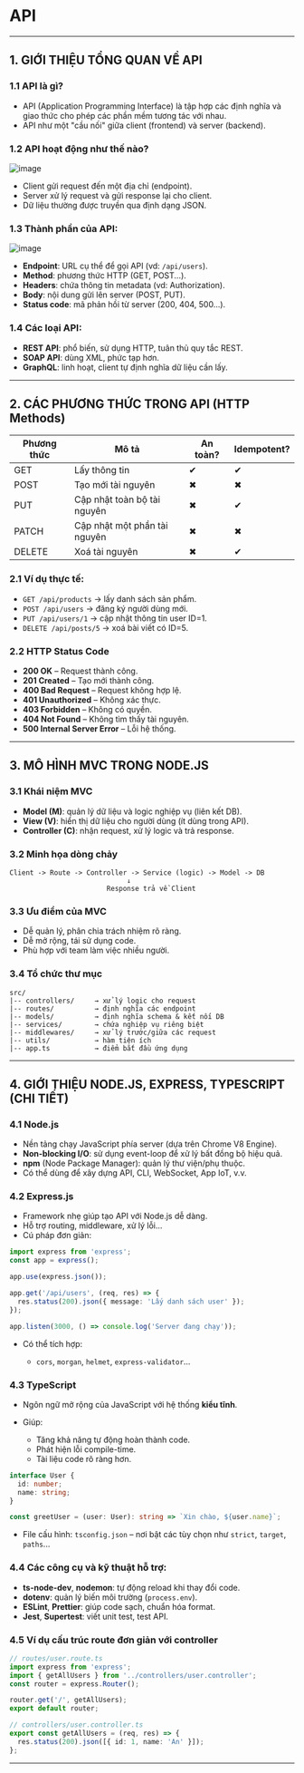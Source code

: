 # API

---

## 1. GIỚI THIỆU TỔNG QUAN VỀ API

### 1.1 API là gì?

* API (Application Programming Interface) là tập hợp các định nghĩa và giao thức cho phép các phần mềm tương tác với nhau.
* API như một "cầu nối" giữa client (frontend) và server (backend).

### 1.2 API hoạt động như thế nào?

![image](https://github.com/user-attachments/assets/5e1eb91e-2583-43f6-91be-b4f18e9b782f)
* Client gửi request đến một địa chỉ (endpoint).
* Server xử lý request và gửi response lại cho client.
* Dữ liệu thường được truyền qua định dạng JSON.

### 1.3 Thành phần của API:

![image](https://github.com/user-attachments/assets/1f37adaf-00c8-477b-af50-e575341d2853)
* **Endpoint**: URL cụ thể để gọi API (vd: `/api/users`).
* **Method**: phương thức HTTP (GET, POST...).
* **Headers**: chứa thông tin metadata (vd: Authorization).
* **Body**: nội dung gửi lên server (POST, PUT).
* **Status code**: mã phản hồi từ server (200, 404, 500...).

### 1.4 Các loại API:

* **REST API**: phổ biến, sử dụng HTTP, tuân thủ quy tắc REST.
* **SOAP API**: dùng XML, phức tạp hơn.
* **GraphQL**: linh hoạt, client tự định nghĩa dữ liệu cần lấy.

---

## 2. CÁC PHƯƠNG THỨC TRONG API (HTTP Methods)

| Phương thức | Mô tả                        | An toàn? | Idempotent? |
| ----------- | ---------------------------- | -------- | ----------- |
| GET         | Lấy thông tin                | ✔        | ✔           |
| POST        | Tạo mới tài nguyên           | ✖        | ✖           |
| PUT         | Cập nhật toàn bộ tài nguyên  | ✖        | ✔           |
| PATCH       | Cập nhật một phần tài nguyên | ✖        | ✖           |
| DELETE      | Xoá tài nguyên               | ✖        | ✔           |

### 2.1 Ví dụ thực tế:

* `GET /api/products` → lấy danh sách sản phẩm.
* `POST /api/users` → đăng ký người dùng mới.
* `PUT /api/users/1` → cập nhật thông tin user ID=1.
* `DELETE /api/posts/5` → xoá bài viết có ID=5.

### 2.2 HTTP Status Code

* **200 OK** – Request thành công.
* **201 Created** – Tạo mới thành công.
* **400 Bad Request** – Request không hợp lệ.
* **401 Unauthorized** – Không xác thực.
* **403 Forbidden** – Không có quyền.
* **404 Not Found** – Không tìm thấy tài nguyên.
* **500 Internal Server Error** – Lỗi hệ thống.

---

## 3. MÔ HÌNH MVC TRONG NODE.JS

### 3.1 Khái niệm MVC

* **Model (M)**: quản lý dữ liệu và logic nghiệp vụ (liên kết DB).
* **View (V)**: hiển thị dữ liệu cho người dùng (ít dùng trong API).
* **Controller (C)**: nhận request, xử lý logic và trả response.

### 3.2 Minh họa dòng chảy

```
Client -> Route -> Controller -> Service (logic) -> Model -> DB
                             ↓
                        Response trả về Client
```

### 3.3 Ưu điểm của MVC

* Dễ quản lý, phân chia trách nhiệm rõ ràng.
* Dễ mở rộng, tái sử dụng code.
* Phù hợp với team làm việc nhiều người.

### 3.4 Tổ chức thư mục

```
src/
|-- controllers/     → xử lý logic cho request
|-- routes/          → định nghĩa các endpoint
|-- models/          → định nghĩa schema & kết nối DB
|-- services/        → chứa nghiệp vụ riêng biệt
|-- middlewares/     → xử lý trước/giữa các request
|-- utils/           → hàm tiện ích
|-- app.ts           → điểm bắt đầu ứng dụng
```

---

## 4. GIỚI THIỆU NODE.JS, EXPRESS, TYPESCRIPT (CHI TIẾT)

### 4.1 Node.js

* Nền tảng chạy JavaScript phía server (dựa trên Chrome V8 Engine).
* **Non-blocking I/O**: sử dụng event-loop để xử lý bất đồng bộ hiệu quả.
* **npm** (Node Package Manager): quản lý thư viện/phụ thuộc.
* Có thể dùng để xây dựng API, CLI, WebSocket, App IoT, v.v.

### 4.2 Express.js

* Framework nhẹ giúp tạo API với Node.js dễ dàng.
* Hỗ trợ routing, middleware, xử lý lỗi...
* Cú pháp đơn giản:

```ts
import express from 'express';
const app = express();

app.use(express.json());

app.get('/api/users', (req, res) => {
  res.status(200).json({ message: 'Lấy danh sách user' });
});

app.listen(3000, () => console.log('Server đang chạy'));
```

* Có thể tích hợp:

  * `cors`, `morgan`, `helmet`, `express-validator`...

### 4.3 TypeScript

* Ngôn ngữ mở rộng của JavaScript với hệ thống **kiểu tĩnh**.
* Giúp:

  * Tăng khả năng tự động hoàn thành code.
  * Phát hiện lỗi compile-time.
  * Tài liệu code rõ ràng hơn.

```ts
interface User {
  id: number;
  name: string;
}

const greetUser = (user: User): string => `Xin chào, ${user.name}`;
```

* File cấu hình: `tsconfig.json` – nơi bật các tùy chọn như `strict`, `target`, `paths`...

### 4.4 Các công cụ và kỹ thuật hỗ trợ:

* **ts-node-dev**, **nodemon**: tự động reload khi thay đổi code.
* **dotenv**: quản lý biến môi trường (`process.env`).
* **ESLint**, **Prettier**: giúp code sạch, chuẩn hóa format.
* **Jest**, **Supertest**: viết unit test, test API.

### 4.5 Ví dụ cấu trúc route đơn giản với controller

```ts
// routes/user.route.ts
import express from 'express';
import { getAllUsers } from '../controllers/user.controller';
const router = express.Router();

router.get('/', getAllUsers);
export default router;

// controllers/user.controller.ts
export const getAllUsers = (req, res) => {
  res.status(200).json([{ id: 1, name: 'An' }]);
};
```

---
